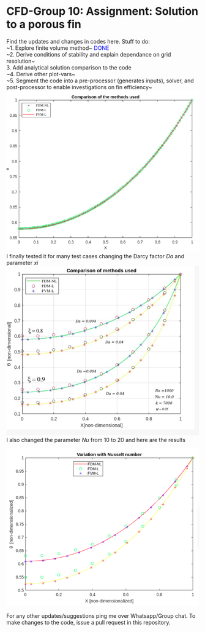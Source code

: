 # CFD-Group 10: Assignment: Solution to a porous fin 
Find the updates and changes in codes here. Stuff to do: \
~1. Explore finite volume method~ <span style="color:blue">DONE</span> \
~2. Derive conditions of stability and explain dependance on grid resolution~ \
3. Add analytical solution comparison to the code\
~4. Derive other plot-vars~\
~5. Segment the code into a pre-processor (generates inputs), solver, and post-processor to enable investigations on fin efficiency~
![plot!](https://github.com/RSuryaNarayan/CFD_MEPE11/blob/main/Group%20Assignment/Results/final_compare.png) \
I finally tested it for many test cases changing the Darcy factor *Da* and parameter *xi*  \
![plot!](https://github.com/RSuryaNarayan/CFD_MEPE11/blob/main/Group%20Assignment/Results/multi_plot_compare.jpeg)\
I also changed the parameter *Nu* from 10 to 20 and here are the results

![plot!](https://github.com/RSuryaNarayan/CFD_MEPE11/blob/main/Group%20Assignment/Results/Nusselt_number_variation.png)

<p>For any other updates/suggestions ping me over Whatsapp/Group chat. To make changes to the code, issue a pull request in this repository. </p>
